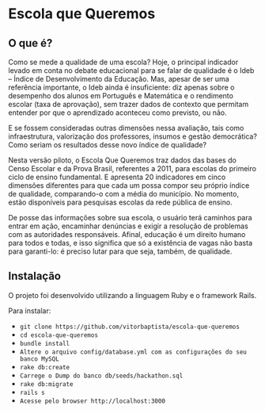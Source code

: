 Escola que Queremos
===================

O que é?
--------

Como se mede a qualidade de uma escola? Hoje, o principal indicador levado em conta no debate educacional para se falar de qualidade é o Ideb – Índice de Desenvolvimento da Educação. Mas, apesar de ser uma referência importante, o Ideb ainda é insuficiente: diz apenas sobre o desempenho dos alunos em Português e Matemática e o rendimento escolar (taxa de aprovação), sem trazer dados de contexto que permitam entender por que o aprendizado aconteceu como previsto, ou não.

E se fossem consideradas outras dimensões nessa avaliação, tais como infraestrutura, valorização dos professores, insumos e gestão democrática? Como seriam os resultados desse novo índice de qualidade?

Nesta versão piloto, o Escola Que Queremos traz dados das bases do Censo Escolar e da Prova Brasil, referentes a 2011, para escolas do primeiro ciclo de ensino fundamental. E apresenta 20 indicadores em cinco dimensões diferentes para que cada um possa compor seu próprio índice de qualidade, comparando-o com a média do município. No momento, estão disponíveis para pesquisas escolas da rede pública de ensino.

De posse das informações sobre sua escola, o usuário terá caminhos para entrar em ação, encaminhar denúncias e exigir a resolução de problemas com as autoridades responsáveis. Afinal, educação é um direito humano para todos e todas, e isso significa que só a existência de vagas não basta para garanti-lo: é preciso lutar para que seja, também, de qualidade.

Instalação
----------

O projeto foi desenvolvido utilizando a linguagem Ruby e o framework Rails.

Para instalar:

* `git clone https://github.com/vitorbaptista/escola-que-queremos`
* `cd escola-que-queremos`
* `bundle install`
* `Altere o arquivo config/database.yml com as configurações do seu banco MySQL`
* `rake db:create`
* `Carrege o Dump do banco db/seeds/hackathon.sql`
* `rake db:migrate`
* `rails s`
* `Acesse pelo browser http://localhost:3000`
